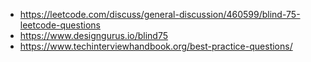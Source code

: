 - https://leetcode.com/discuss/general-discussion/460599/blind-75-leetcode-questions
- https://www.designgurus.io/blind75
- https://www.techinterviewhandbook.org/best-practice-questions/
